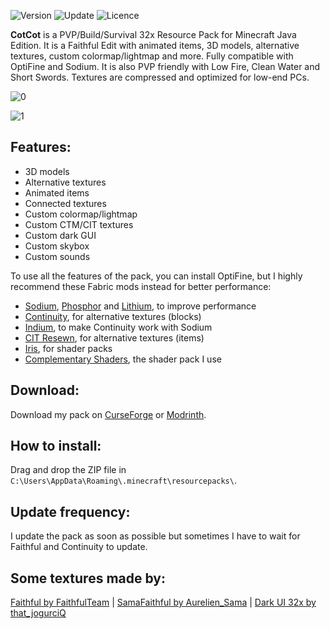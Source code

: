 ![Version](https://img.shields.io/badge/version-1.7.2_to_1.20.x-blue?style=for-the-badge)
![Update](https://img.shields.io/github/last-commit/seguinleo/CotCotPack?style=for-the-badge)
![Licence](https://img.shields.io/badge/licence-CC_BY_4.0-red?style=for-the-badge)

**CotCot** is a PVP/Build/Survival 32x Resource Pack for Minecraft Java Edition. It is a Faithful Edit with animated items, 3D models, alternative textures, custom colormap/lightmap and more. Fully compatible with OptiFine and Sodium. It is also PVP friendly with Low Fire, Clean Water and Short Swords. Textures are compressed and optimized for low-end PCs.

![0](https://raw.githubusercontent.com/seguinleo/CotCotPack/main/img/0.png)

![1](https://raw.githubusercontent.com/seguinleo/CotCotPack/main/img/1.png)

## Features:
* 3D models
* Alternative textures
* Animated items
* Connected textures
* Custom colormap/lightmap
* Custom CTM/CIT textures
* Custom dark GUI
* Custom skybox
* Custom sounds

To use all the features of the pack, you can install OptiFine, but I highly recommend these Fabric mods instead for better performance:

* [Sodium](https://modrinth.com/mod/sodium), [Phosphor](https://modrinth.com/mod/phosphor) and [Lithium](https://modrinth.com/mod/lithium), to improve performance
* [Continuity](https://modrinth.com/mod/continuity), for alternative textures (blocks)
* [Indium](https://modrinth.com/mod/indium), to make Continuity work with Sodium
* [CIT Resewn](https://modrinth.com/mod/cit-resewn), for alternative textures (items)
* [Iris](https://modrinth.com/mod/iris), for shader packs
* [Complementary Shaders](https://modrinth.com/shader/complementary-reimagined), the shader pack I use

## Download:
Download my pack on [CurseForge](https://www.curseforge.com/minecraft/texture-packs/cotcotpack/) or [Modrinth](https://modrinth.com/resourcepack/cotcotpack).

## How to install:
Drag and drop the ZIP file in ``C:\Users\AppData\Roaming\.minecraft\resourcepacks\``.

## Update frequency:
I update the pack as soon as possible but sometimes I have to wait for Faithful and Continuity to update.

## Some textures made by:
[Faithful by FaithfulTeam](https://modrinth.com/resourcepack/faithful-32x) | [SamaFaithful by Aurelien_Sama](https://www.youtube.com/@AurelienSama) | [Dark UI 32x by that_jogurciQ](https://modrinth.com/resourcepack/dark-ui-32)
